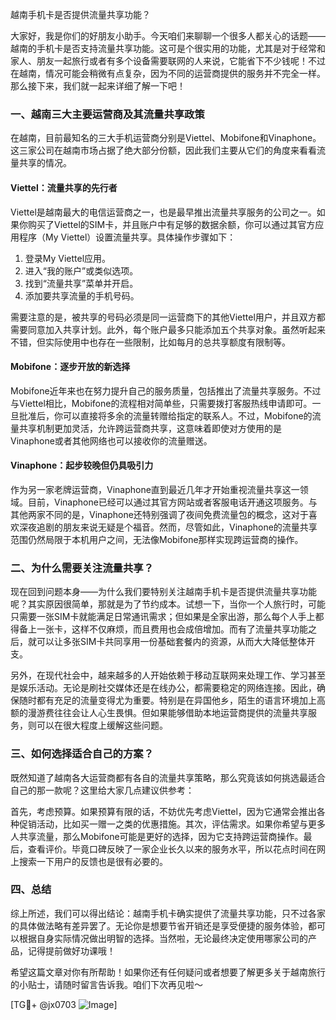 越南手机卡是否提供流量共享功能？

大家好，我是你们的好朋友小助手。今天咱们来聊聊一个很多人都关心的话题——越南的手机卡是否支持流量共享功能。这可是个很实用的功能，尤其是对于经常和家人、朋友一起旅行或者有多个设备需要联网的人来说，它能省下不少钱呢！不过在越南，情况可能会稍微有点复杂，因为不同的运营商提供的服务并不完全一样。那么接下来，我们就一起来详细了解一下吧！

### 一、越南三大主要运营商及其流量共享政策

在越南，目前最知名的三大手机运营商分别是Viettel、Mobifone和Vinaphone。这三家公司在越南市场占据了绝大部分份额，因此我们主要从它们的角度来看看流量共享的情况。

#### Viettel：流量共享的先行者
Viettel是越南最大的电信运营商之一，也是最早推出流量共享服务的公司之一。如果你购买了Viettel的SIM卡，并且账户中有足够的数据余额，你可以通过其官方应用程序（My Viettel）设置流量共享。具体操作步骤如下：
1. 登录My Viettel应用。
2. 进入“我的账户”或类似选项。
3. 找到“流量共享”菜单并开启。
4. 添加要共享流量的手机号码。

需要注意的是，被共享的号码必须是同一运营商下的其他Viettel用户，并且双方都需要同意加入共享计划。此外，每个账户最多只能添加五个共享对象。虽然听起来不错，但实际使用中也存在一些限制，比如每月的总共享额度有限制等。

#### Mobifone：逐步开放的新选择
Mobifone近年来也在努力提升自己的服务质量，包括推出了流量共享服务。不过与Viettel相比，Mobifone的流程相对简单些，只需要拨打客服热线申请即可。一旦批准后，你可以直接将多余的流量转赠给指定的联系人。不过，Mobifone的流量共享机制更加灵活，允许跨运营商共享，这意味着即使对方使用的是Vinaphone或者其他网络也可以接收你的流量赠送。

#### Vinaphone：起步较晚但仍具吸引力
作为另一家老牌运营商，Vinaphone直到最近几年才开始重视流量共享这一领域。目前，Vinaphone已经可以通过其官方网站或者客服电话开通这项服务。与其他两家不同的是，Vinaphone还特别强调了夜间免费流量包的概念，这对于喜欢深夜追剧的朋友来说无疑是个福音。然而，尽管如此，Vinaphone的流量共享范围仍然局限于本机用户之间，无法像Mobifone那样实现跨运营商的操作。

### 二、为什么需要关注流量共享？
现在回到问题本身——为什么我们要特别关注越南手机卡是否提供流量共享功能呢？其实原因很简单，那就是为了节约成本。试想一下，当你一个人旅行时，可能只需要一张SIM卡就能满足日常通讯需求；但如果是全家出游，那么每个人手上都得备上一张卡，这样不仅麻烦，而且费用也会成倍增加。而有了流量共享功能之后，就可以让多张SIM卡共同享用一份基础套餐内的资源，从而大大降低整体开支。

另外，在现代社会中，越来越多的人开始依赖于移动互联网来处理工作、学习甚至是娱乐活动。无论是刷社交媒体还是在线办公，都需要稳定的网络连接。因此，确保随时都有充足的流量变得尤为重要。特别是在异国他乡，陌生的语言环境加上高额的漫游费往往会让人心生畏惧。但如果能够借助本地运营商提供的流量共享服务，则可以在很大程度上缓解这些问题。

### 三、如何选择适合自己的方案？
既然知道了越南各大运营商都有各自的流量共享策略，那么究竟该如何挑选最适合自己的那一款呢？这里给大家几点建议供参考：

首先，考虑预算。如果预算有限的话，不妨优先考虑Viettel，因为它通常会推出各种促销活动，比如买一赠一之类的优惠措施。其次，评估需求。如果你希望与更多人共享流量，那么Mobifone可能是更好的选择，因为它支持跨运营商操作。最后，查看评价。毕竟口碑反映了一家企业长久以来的服务水平，所以花点时间在网上搜索一下用户的反馈也是很有必要的。

### 四、总结
综上所述，我们可以得出结论：越南手机卡确实提供了流量共享功能，只不过各家的具体做法略有差异罢了。无论你是想要节省开销还是享受便捷的服务体验，都可以根据自身实际情况做出明智的选择。当然啦，无论最终决定使用哪家公司的产品，记得提前做好功课哦！

希望这篇文章对你有所帮助！如果你还有任何疑问或者想要了解更多关于越南旅行的小贴士，请随时留言告诉我。咱们下次再见啦～

[TG💪+ @jx0703 ![Image](https://github.com/user-attachments/assets/dbca1d08-cadb-493c-b0ec-ad6f7a83f270)]